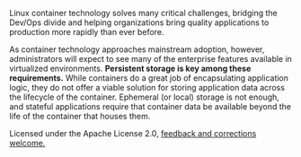 Linux container technology solves many critical challenges, bridging the Dev/Ops divide and helping organizations bring quality applications to production more rapidly than ever before.

As container technology approaches mainstream adoption, however, administrators will expect to see many of the enterprise features available in virtualized environments. **Persistent storage is key among these requirements.** While containers do a great job of encapsulating application logic, they do not offer a viable solution for storing application data across the lifecycle of the container. Ephemeral (or local) storage is not enough, and stateful applications require that container data be available beyond the life of the container that houses them.

Licensed under the Apache License 2.0,  [feedback and corrections welcome.](https://github.com/storageos/tutorials/issues/new)
